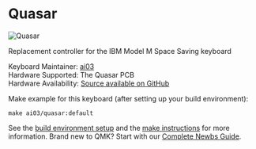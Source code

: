 # Quasar

![Quasar](https://i.imgur.com/XIbX2Pw.jpg)

Replacement controller for the IBM Model M Space Saving keyboard

Keyboard Maintainer: [ai03](https://github.com/ai03-2725)  
Hardware Supported: The Quasar PCB  
Hardware Availability: [Source available on GitHub](https://github.com/ai03-2725/Quasar/)  

Make example for this keyboard (after setting up your build environment):

    make ai03/quasar:default

See the [build environment setup](https://docs.qmk.fm/#/getting_started_build_tools) and the [make instructions](https://docs.qmk.fm/#/getting_started_make_guide) for more information. Brand new to QMK? Start with our [Complete Newbs Guide](https://docs.qmk.fm/#/newbs).
